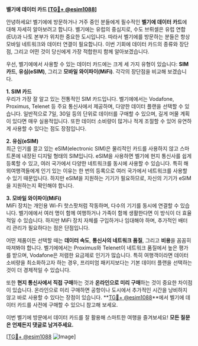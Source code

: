 **벨기에 데이터 카드 [[TG💪+ @esim1088](https://t.me/s/esim1088)]**

안녕하세요! 벨기에에 방문하거나 거주 중인 분들에게 필수적인 **벨기에 데이터 카드**에 대해 자세히 알아보려고 합니다. 벨기에는 유럽의 중심지로, 수도 브뤼셀은 유럽 연합(EU)과 나토 본부가 위치한 중요한 도시입니다. 따라서 벨기에를 방문하는 분들은 항상 모바일 네트워크와 데이터 연결이 필요합니다. 이번 기회에 데이터 카드의 종류와 장단점, 그리고 어떤 것이 당신에게 가장 적합한지 함께 알아보겠습니다.

우선, 벨기에에서 사용할 수 있는 데이터 카드에는 크게 세 가지 유형이 있습니다: **SIM 카드**, **유심(eSIM)**, 그리고 **모바일 와이파이(MiFi)**. 각각의 장단점을 비교해 보겠습니다.

**1. SIM 카드**  
우리가 가장 잘 알고 있는 전통적인 SIM 카드입니다. 벨기에에서는 Vodafone, Proximus, Telenet 등 주요 통신사에서 제공하며, 다양한 데이터 플랜을 선택할 수 있습니다. 일반적으로 7일, 30일 등의 단위로 데이터를 구매할 수 있으며, 길게 머물 계획이 있다면 매우 실용적입니다. 또한 데이터 소비량이 많거나 적게 조절할 수 있어 유연하게 사용할 수 있다는 점도 장점입니다.

**2. 유심(eSIM)**  
최근 인기를 끌고 있는 eSIM(electronic SIM)은 물리적인 카드를 사용하지 않고 스마트폰에 내장된 디지털 형태의 SIM입니다. eSIM을 사용하면 벨기에 현지 통신사를 쉽게 등록할 수 있고, 여러 국가에서 다양한 네트워크를 동시에 사용할 수 있습니다. 특히 해외여행객들에게 인기 있는 이유는 한 번의 등록으로 여러 국가에서 네트워크를 사용할 수 있기 때문입니다. 하지만 eSIM을 지원하는 기기가 필요하므로, 자신의 기기가 eSIM을 지원하는지 확인해야 합니다.

**3. 모바일 와이파이(MiFi)**  
MiFi 장치는 개인용 Wi-Fi 핫스팟처럼 작동하며, 다수의 기기를 동시에 연결할 수 있습니다. 벨기에에서 여러 명이 함께 여행하거나 가족이 함께 생활한다면 이 방식이 더 효율적일 수 있습니다. 하지만 MiFi 장치 자체를 구입하거나 임대해야 하며, 추가적인 배터리 관리가 필요하다는 점은 단점입니다.

어떤 제품이든 선택할 때는 **데이터 속도**, **통신사의 네트워크 품질**, 그리고 **비용**을 꼼꼼히 따져봐야 합니다. 벨기에에서는 Proximus와 Telenet이 네트워크 품질에서 높은 평가를 받으며, Vodafone은 저렴한 요금제로 인기가 많습니다. 특히 여행객이라면 데이터 소비량을 최소화하고자 하는 경우, 프리미엄 패키지보다는 기본 데이터 플랜을 선택하는 것이 더 경제적일 수 있습니다.

또한 **현지 통신사에서 직접 구매**하는 것과 **온라인으로 미리 구매**하는 것이 중요한 차이점이 있습니다. 온라인으로 미리 구매하면 공항이나 도시에서 추가적인 시간을 낭비하지 않고 바로 사용할 수 있다는 장점이 있습니다. **[TG💪+ @esim1088](https://t.me/s/esim1088)**에서 벨기에 데이터 카드를 사전에 구매할 수 있으니 참고해 보세요.

이번 벨기에 방문에서 데이터 카드를 잘 활용해 스마트한 여행을 즐겨보세요! **모든 질문은 언제든지 댓글로 남겨주세요.**  

[[TG💪+ @esim1088](https://t.me/s/esim1088) ![Image](https://i.postimg.cc/Y0z9fWf4/image.png)]